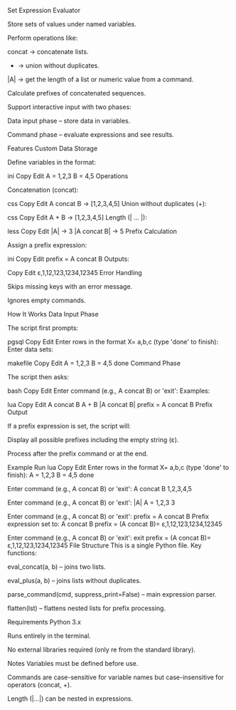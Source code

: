 Set Expression Evaluator

Store sets of values under named variables.

Perform operations like:

concat → concatenate lists.

+ → union without duplicates.

|A| → get the length of a list or numeric value from a command.

Calculate prefixes of concatenated sequences.

Support interactive input with two phases:

Data input phase – store data in variables.

Command phase – evaluate expressions and see results.

Features
Custom Data Storage

Define variables in the format:

ini
Copy
Edit
A = 1,2,3
B = 4,5
Operations

Concatenation (concat):

css
Copy
Edit
A concat B   → [1,2,3,4,5]
Union without duplicates (+):

css
Copy
Edit
A + B        → [1,2,3,4,5]
Length (| ... |):

less
Copy
Edit
|A|          → 3
|A concat B| → 5
Prefix Calculation

Assign a prefix expression:

ini
Copy
Edit
prefix = A concat B
Outputs:

Copy
Edit
ε,1,12,123,1234,12345
Error Handling

Skips missing keys with an error message.

Ignores empty commands.

How It Works
Data Input Phase

The script first prompts:

pgsql
Copy
Edit
Enter rows in the format X= a,b,c (type 'done' to finish):
Enter data sets:

makefile
Copy
Edit
A = 1,2,3
B = 4,5
done
Command Phase

The script then asks:

bash
Copy
Edit
Enter command (e.g., A concat B) or 'exit':
Examples:

lua
Copy
Edit
A concat B
A + B
|A concat B|
prefix = A concat B
Prefix Output

If a prefix expression is set, the script will:

Display all possible prefixes including the empty string (ε).

Process after the prefix command or at the end.

Example Run
lua
Copy
Edit
Enter rows in the format X= a,b,c (type 'done' to finish):
A = 1,2,3
B = 4,5
done

Enter command (e.g., A concat B) or 'exit': A concat B
1,2,3,4,5

Enter command (e.g., A concat B) or 'exit': |A|
A = 1,2,3
3

Enter command (e.g., A concat B) or 'exit': prefix = A concat B
Prefix expression set to: A concat B
prefix = (A concat B)=
ε,1,12,123,1234,12345

Enter command (e.g., A concat B) or 'exit': exit
prefix = (A concat B)=
ε,1,12,123,1234,12345
File Structure
This is a single Python file. Key functions:

eval_concat(a, b) – joins two lists.

eval_plus(a, b) – joins lists without duplicates.

parse_command(cmd, suppress_print=False) – main expression parser.

flatten(lst) – flattens nested lists for prefix processing.

Requirements
Python 3.x

Runs entirely in the terminal.

No external libraries required (only re from the standard library).

Notes
Variables must be defined before use.

Commands are case-sensitive for variable names but case-insensitive for operators (concat, +).

Length (|...|) can be nested in expressions.
